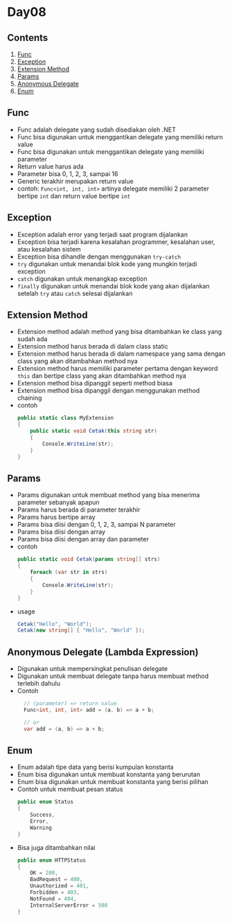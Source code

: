 # Day08

## Contents
1. [Func](#func)
1. [Exception](#exception)
1. [Extension Method](#extension-method)
1. [Params](#params)
1. [Anonymous Delegate](#anonymous-delegate)
1. [Enum](#enum)

## Func
- Func adalah delegate yang sudah disediakan oleh .NET
- Func bisa digunakan untuk menggantikan delegate yang memiliki return value
- Func bisa digunakan untuk menggantikan delegate yang memiliki parameter
- Return value harus ada
- Parameter bisa 0, 1, 2, 3, sampai 16
- Generic terakhir merupakan return value
- contoh: `Func<int, int, int>` artinya delegate memiliki 2 parameter bertipe `int` dan return value bertipe `int`

## Exception
- Exception adalah error yang terjadi saat program dijalankan
- Exception bisa terjadi karena kesalahan programmer, kesalahan user, atau kesalahan sistem
- Exception bisa dihandle dengan menggunakan `try-catch`
- `try` digunakan untuk menandai blok kode yang mungkin terjadi exception
- `catch` digunakan untuk menangkap exception
- `finally` digunakan untuk menandai blok kode yang akan dijalankan setelah `try` atau `catch` selesai dijalankan

## Extension Method
- Extension method adalah method yang bisa ditambahkan ke class yang sudah ada
- Extension method harus berada di dalam class static
- Extension method harus berada di dalam namespace yang sama dengan class yang akan ditambahkan method nya
- Extension method harus memiliki parameter pertama dengan keyword `this` dan bertipe class yang akan ditambahkan method nya
- Extension method bisa dipanggil seperti method biasa
- Extension method bisa dipanggil dengan menggunakan method chaining
- contoh
    ```csharp
    public static class MyExtension
    {
        public static void Cetak(this string str)
        {
            Console.WriteLine(str);
        }
    }
    ```

## Params
- Params digunakan untuk membuat method yang bisa menerima parameter sebanyak apapun
- Params harus berada di parameter terakhir
- Params harus bertipe array
- Params bisa diisi dengan 0, 1, 2, 3, sampai N parameter
- Params bisa diisi dengan array
- Params bisa diisi dengan array dan parameter
- contoh
    ```csharp
    public static void Cetak(params string[] strs)
    {
        foreach (var str in strs)
        {
            Console.WriteLine(str);
        }
    }
    ```
- usage
    ```csharp
    Cetak("Hello", "World");
    Cetak(new string[] { "Hello", "World" });
    ```

## Anonymous Delegate (Lambda Expression)
- Digunakan untuk mempersingkat penulisan delegate
- Digunakan untuk membuat delegate tanpa harus membuat method terlebih dahulu
- Contoh
  ```csharp
    // (parameter) => return value
    Func<int, int, int> add = (a, b) => a + b;

    // or
    var add = (a, b) => a + b;
  ```

## Enum
- Enum adalah tipe data yang berisi kumpulan konstanta
- Enum bisa digunakan untuk membuat konstanta yang berurutan
- Enum bisa digunakan untuk membuat konstanta yang berisi pilihan
- Contoh untuk membuat pesan status
    ```csharp
    public enum Status
    {
        Success,
        Error,
        Warning
    }
    ```
- Bisa juga ditambahkan nilai
    ```csharp
    public enum HTTPStatus
    {
        OK = 200,
        BadRequest = 400,
        Unauthorized = 401,
        Forbidden = 403,
        NotFound = 404,
        InternalServerError = 500
    }
    ```